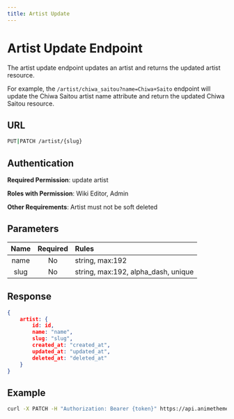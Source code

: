 ```yaml
---
title: Artist Update
---
```


# Artist Update Endpoint

The artist update endpoint updates an artist and returns the updated artist resource.

For example, the `/artist/chiwa_saitou?name=Chiwa+Saito` endpoint will update the Chiwa Saitou artist name attribute and return the updated Chiwa Saitou resource.

## URL

```sh
PUT|PATCH /artist/{slug}
```

## Authentication

**Required Permission**: update artist

**Roles with Permission**: Wiki Editor, Admin

**Other Requirements**: Artist must not be soft deleted

## Parameters

| Name     | Required | Rules                               |
| :------: | :------: | :---------------------------------- |
| name     | No       | string, max:192                     |
| slug     | No       | string, max:192, alpha_dash, unique |

## Response

```json
{
    artist: {
        id: id,
        name: "name",
        slug: "slug",
        created_at: "created_at",
        updated_at: "updated_at",
        deleted_at: "deleted_at"
    }
}
```

## Example

```bash
curl -X PATCH -H "Authorization: Bearer {token}" https://api.animethemes.moe/artist/chiwa_saitou
```
